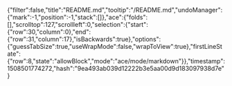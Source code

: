{"filter":false,"title":"README.md","tooltip":"/README.md","undoManager":{"mark":-1,"position":-1,"stack":[]},"ace":{"folds":[],"scrolltop":127,"scrollleft":0,"selection":{"start":{"row":30,"column":0},"end":{"row":31,"column":17},"isBackwards":true},"options":{"guessTabSize":true,"useWrapMode":false,"wrapToView":true},"firstLineState":{"row":8,"state":"allowBlock","mode":"ace/mode/markdown"}},"timestamp":1508501774272,"hash":"9ea493ab039d12222b3e5aa00d9d183097938d7e"}